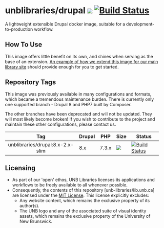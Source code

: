 # unblibraries/drupal [![](https://images.microbadger.com/badges/image/unblibraries/drupal:8.x-2.x-slim.svg)](http://microbadger.com/images/unblibraries/drupal:8.x-2.x-slim "Get your own image badge on microbadger.com") [![Build Status](https://travis-ci.org/unb-libraries/docker-drupal.svg?branch=8.x-2.x-slim)](https://travis-ci.org/unb-libraries/docker-drupal)

A lightweight extensible Drupal docker image, suitable for a development-to-production workflow.

## How To Use
This image offers little benefit on its own, and shines when serving as the base of an extension. [An example of how we extend this image for our main library site](https://github.com/unb-libraries/lib.unb.ca) should provide enough for you to get started.

## Repository Tags
This image was previously available in many configurations and formats, which became a tremendous maintenance burden. There is currently only one supported branch - Drupal 8 and PHP7 built by Composer.

The other branches have been deprecated and will not be updated. They will most likely become broken! If you wish to contribute to the project and maintain these other configurations, please contact us.


|                    Tag                    | Drupal | PHP   | Size                                                                                                                                                                                               | Status                                                                                                                                                    |
|:-----------------------------------------:|--------|-------|----------------------------------------------------------------------------------------------------------------------------------------------------------------------------------------------------|-----------------------------------------------------------------------------------------------------------------------------------------------------------|
| unblibraries/drupal:8.x-2.x-slim |   8.x  | 7.3.x | [![](https://images.microbadger.com/badges/image/unblibraries/drupal:8.x-2.x-slim.svg)](http://microbadger.com/images/unblibraries/drupal:8.x-2.x-slim "Get your own image badge on microbadger.com") | [![Build Status](https://travis-ci.org/unb-libraries/docker-drupal.svg?branch=8.x-2.x-slim)](https://travis-ci.org/unb-libraries/docker-drupal) |

## Licensing
- As part of our 'open' ethos, UNB Libraries licenses its applications and workflows to be freely available to all whenever possible.
- Consequently, the contents of this repository [unb-libraries/lib.unb.ca] are licensed under the [MIT License](http://opensource.org/licenses/mit-license.html). This license explicitly excludes:
   - Any website content, which remains the exclusive property of its author(s).
   - The UNB logo and any of the associated suite of visual identity assets, which remains the exclusive property of the University of New Brunswick.
